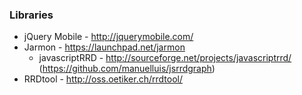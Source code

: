 

### Libraries ###
* jQuery Mobile - http://jquerymobile.com/
* Jarmon - https://launchpad.net/jarmon 
  * javascriptRRD - http://sourceforge.net/projects/javascriptrrd/ (https://github.com/manuelluis/jsrrdgraph)
* RRDtool - http://oss.oetiker.ch/rrdtool/



